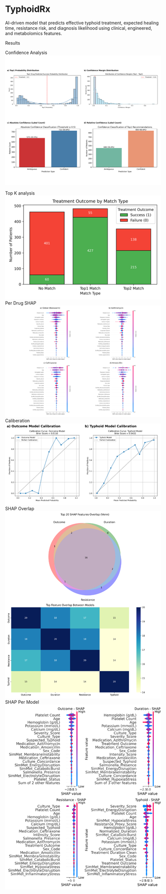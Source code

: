 # TyphoidRx
AI-driven model that predicts effective typhoid treatment, expected healing time, resistance risk, and diagnosis likelihood using clinical, engineered, and metabolomics features.


















Results

Confidence Analysis
![image](https://github.com/SsemuyigaMHC/TyphoidRx/blob/main/results/confidence_analysis/confidence_analysis_grid.png)

Top K analysis
![image](https://github.com/SsemuyigaMHC/TyphoidRx/blob/main/results/eval_topk_analysis/match_type_outcome_stacked_bar.png)
Per Drug SHAP
![image](https://github.com/SsemuyigaMHC/TyphoidRx/blob/main/results/shap_analysis/shap_grid_beeswarm_2x2.png)
Caliberation
![image](https://github.com/SsemuyigaMHC/TyphoidRx/blob/main/results/calibration/calibration_grid.png)
SHAP Overlap
![image](https://github.com/SsemuyigaMHC/TyphoidRx/blob/main/results/shap_analysis/stability_clustering/main_fig2_venn_heatmap_grid.png)
SHAP Per Model
![image](https://github.com/SsemuyigaMHC/TyphoidRx/blob/main/results/shap_analysis/stability_clustering/main_fig1_shap_all_models_grid.png)
